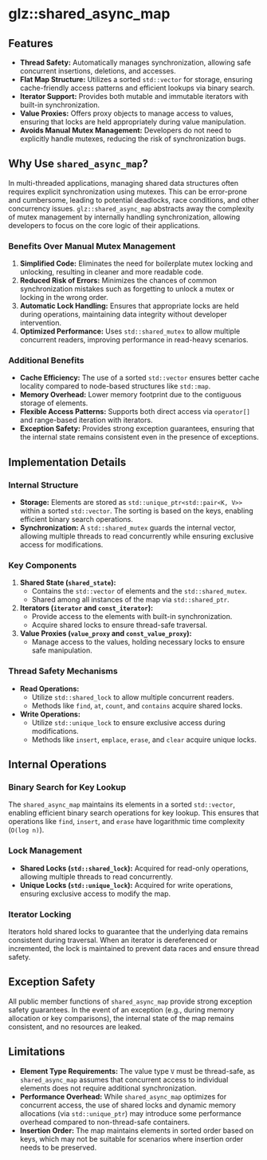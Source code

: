 # glz::shared_async_map

## Features

- **Thread Safety:** Automatically manages synchronization, allowing safe concurrent insertions, deletions, and accesses.
- **Flat Map Structure:** Utilizes a sorted `std::vector` for storage, ensuring cache-friendly access patterns and efficient lookups via binary search.
- **Iterator Support:** Provides both mutable and immutable iterators with built-in synchronization.
- **Value Proxies:** Offers proxy objects to manage access to values, ensuring that locks are held appropriately during value manipulation.
- **Avoids Manual Mutex Management:** Developers do not need to explicitly handle mutexes, reducing the risk of synchronization bugs.

## Why Use `shared_async_map`?

In multi-threaded applications, managing shared data structures often requires explicit synchronization using mutexes. This can be error-prone and cumbersome, leading to potential deadlocks, race conditions, and other concurrency issues. `glz::shared_async_map` abstracts away the complexity of mutex management by internally handling synchronization, allowing developers to focus on the core logic of their applications.

### Benefits Over Manual Mutex Management

1. **Simplified Code:** Eliminates the need for boilerplate mutex locking and unlocking, resulting in cleaner and more readable code.
2. **Reduced Risk of Errors:** Minimizes the chances of common synchronization mistakes such as forgetting to unlock a mutex or locking in the wrong order.
3. **Automatic Lock Handling:** Ensures that appropriate locks are held during operations, maintaining data integrity without developer intervention.
4. **Optimized Performance:** Uses `std::shared_mutex` to allow multiple concurrent readers, improving performance in read-heavy scenarios.

### Additional Benefits

- **Cache Efficiency:** The use of a sorted `std::vector` ensures better cache locality compared to node-based structures like `std::map`.
- **Memory Overhead:** Lower memory footprint due to the contiguous storage of elements.
- **Flexible Access Patterns:** Supports both direct access via `operator[]` and range-based iteration with iterators.
- **Exception Safety:** Provides strong exception guarantees, ensuring that the internal state remains consistent even in the presence of exceptions.

## Implementation Details

### Internal Structure

- **Storage:** Elements are stored as `std::unique_ptr<std::pair<K, V>>` within a sorted `std::vector`. The sorting is based on the keys, enabling efficient binary search operations.
- **Synchronization:** A `std::shared_mutex` guards the internal vector, allowing multiple threads to read concurrently while ensuring exclusive access for modifications.

### Key Components

1. **Shared State (`shared_state`):**
   - Contains the `std::vector` of elements and the `std::shared_mutex`.
   - Shared among all instances of the map via `std::shared_ptr`.
2. **Iterators (`iterator` and `const_iterator`):**
   - Provide access to the elements with built-in synchronization.
   - Acquire shared locks to ensure thread-safe traversal.
3. **Value Proxies (`value_proxy` and `const_value_proxy`):**
   - Manage access to the values, holding necessary locks to ensure safe manipulation.

### Thread Safety Mechanisms

- **Read Operations:**
  - Utilize `std::shared_lock` to allow multiple concurrent readers.
  - Methods like `find`, `at`, `count`, and `contains` acquire shared locks.
- **Write Operations:**
  - Utilize `std::unique_lock` to ensure exclusive access during modifications.
  - Methods like `insert`, `emplace`, `erase`, and `clear` acquire unique locks.

## Internal Operations

### Binary Search for Key Lookup

The `shared_async_map` maintains its elements in a sorted `std::vector`, enabling efficient binary search operations for key lookup. This ensures that operations like `find`, `insert`, and `erase` have logarithmic time complexity (`O(log n)`).

### Lock Management

- **Shared Locks (`std::shared_lock`):** Acquired for read-only operations, allowing multiple threads to read concurrently.
- **Unique Locks (`std::unique_lock`):** Acquired for write operations, ensuring exclusive access to modify the map.

### Iterator Locking

Iterators hold shared locks to guarantee that the underlying data remains consistent during traversal. When an iterator is dereferenced or incremented, the lock is maintained to prevent data races and ensure thread safety.

## Exception Safety

All public member functions of `shared_async_map` provide strong exception safety guarantees. In the event of an exception (e.g., during memory allocation or key comparisons), the internal state of the map remains consistent, and no resources are leaked.

## Limitations

- **Element Type Requirements:** The value type `V` must be thread-safe, as `shared_async_map` assumes that concurrent access to individual elements does not require additional synchronization.
- **Performance Overhead:** While `shared_async_map` optimizes for concurrent access, the use of shared locks and dynamic memory allocations (via `std::unique_ptr`) may introduce some performance overhead compared to non-thread-safe containers.
- **Insertion Order:** The map maintains elements in sorted order based on keys, which may not be suitable for scenarios where insertion order needs to be preserved.

